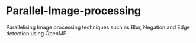 # Parallel-Image-processing
Parallelising Image processing techniques such as Blur, Negation and Edge detection using OpenMP
